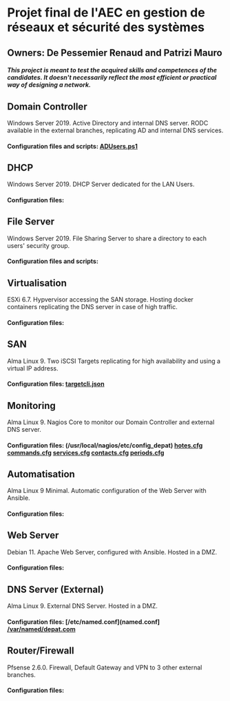 # Projet final de l'AEC en gestion de réseaux et sécurité des systèmes
## Owners: De Pessemier Renaud and Patrizi Mauro
##### _This project is meant to test the acquired skills and competences of the candidates. It doesn't necessarily reflect the most efficient or practical way of designing a network._

## **Domain Controller**
Windows Server 2019. Active Directory and internal DNS server. RODC available in the external branches, replicating AD and internal DNS services.
#### Configuration files and scripts: [ADUsers.ps1](ADUsers.ps1)

## **DHCP**
Windows Server 2019. DHCP Server dedicated for the LAN Users.
#### Configuration files:

## **File Server**
Windows Server 2019. File Sharing Server to share a directory to each users' security group.
#### Configuration files and scripts:

## **Virtualisation**
ESXi 6.7. Hypvervisor accessing the SAN storage. Hosting docker containers replicating the DNS server in case of high traffic.
#### Configuration files:

## **SAN**
Alma Linux 9. Two iSCSI Targets replicating for high availability and using a virtual IP address.
#### Configuration files: [targetcli.json](targetcli.json)

## **Monitoring**
Alma Linux 9. Nagios Core to monitor our Domain Controller and external DNS server.
#### Configuration files: (/usr/local/nagios/etc/config_depat) [hotes.cfg](hotes.cfg) [commands.cfg](commands.cfg) [services.cfg](services.cfg) [contacts.cfg](contacts.cfg) [periods.cfg](periods.cfg)

## **Automatisation**
Alma Linux 9 Minimal. Automatic configuration of the Web Server with Ansible.
#### Configuration files:

## **Web Server**
Debian 11. Apache Web Server, configured with Ansible. Hosted in a DMZ.
#### Configuration files:

## **DNS Server (External)**
Alma Linux 9. External DNS Server. Hosted in a DMZ.
#### Configuration files: [/etc/named.conf](named.conf] [/var/named/depat.com](depat.com)

## **Router/Firewall**
Pfsense 2.6.0. Firewall, Default Gateway and VPN to 3 other external branches.
#### Configuration files:
